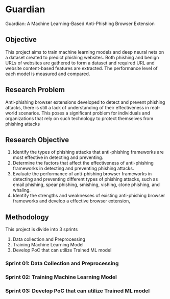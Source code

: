 # Guardian
Guardian: A Machine Learning-Based Anti-Phishing Browser Extension

## Objective
This project aims to train machine learning models and deep neural nets on a dataset created to predict phishing websites. Both phishing and benign URLs of websites are gathered to form a dataset and required URL and website content-based features are extracted. The performance level of each model is measured and compared.

## Research Problem
Anti-phishing browser extensions developed to detect and prevent phishing attacks, there is still a lack of understanding of their effectiveness in real-world scenarios. This poses a significant problem for individuals and organizations that rely on such technology to protect themselves from phishing attacks

## Research Objective
1.	Identify the types of phishing attacks that anti-phishing frameworks are most effective in detecting and preventing.
2.	Determine the factors that affect the effectiveness of anti-phishing frameworks in detecting and preventing phishing attacks.
3.	Evaluate the performance of anti-phishing browser frameworks in detecting and preventing different types of phishing attacks, such as email phishing, spear phishing, smishing, vishing, clone phishing, and whaling.
4.	Identify the strengths and weaknesses of existing anti-phishing browser frameworks and develop a effective browser extension,

## Methodology
This project is divide into 3 sprints
1. Data collection and Preprocessing
2. Training Machine Learning Model
3. Develop PoC that can utilize Trained ML model

### Sprint 01: Data Collection and Preprocessing

### Sprint 02: Training Machine Learning Model

### Sprint 03: Develop PoC that can utilize Trained ML model



